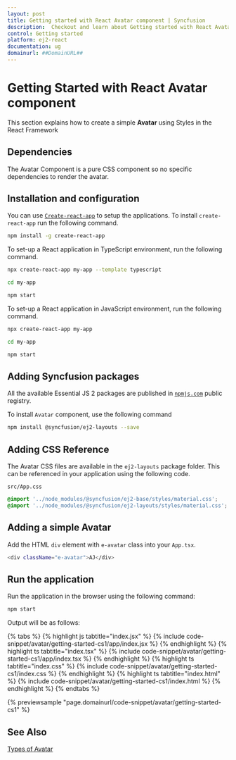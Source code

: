 ```yaml
---
layout: post
title: Getting started with React Avatar component | Syncfusion
description:  Checkout and learn about Getting started with React Avatar component of Syncfusion Essential JS 2 and more details.
control: Getting started 
platform: ej2-react
documentation: ug
domainurl: ##DomainURL##
---
```


# Getting Started with React Avatar component

This section explains how to create a simple **Avatar** using Styles in the React Framework

## Dependencies

The Avatar Component is a pure CSS component so no specific dependencies to render the avatar.

## Installation and configuration

You can use [`Create-react-app`](https://github.com/facebook/create-react-app) to setup the applications.
To install `create-react-app` run the following command.

```bash
npm install -g create-react-app
```

To set-up a React application in TypeScript environment, run the following command.

```bash
npx create-react-app my-app --template typescript

cd my-app

npm start
```

To set-up a React application in JavaScript environment, run the following command.

```bash
npx create-react-app my-app

cd my-app

npm start
```

## Adding Syncfusion packages

All the available Essential JS 2 packages are published in [`npmjs.com`](https://www.npmjs.com/~syncfusionorg) public registry.

To install `Avatar` component, use the following command

```bash
npm install @syncfusion/ej2-layouts --save
```

## Adding CSS Reference

The Avatar CSS files are available in the `ej2-layouts` package folder. This can be referenced in your application using the following code.

`src/App.css`

```css
@import '../node_modules/@syncfusion/ej2-base/styles/material.css';
@import '../node_modules/@syncfusion/ej2-layouts/styles/material.css';
```

## Adding a simple Avatar

Add the HTML `div` element with `e-avatar` class into your `App.tsx`.

```bash
<div className="e-avatar">AJ</div>
```

## Run the application

Run the application in the browser using the following command:

```bash
npm start
```

Output will be as follows:

{% tabs %}
{% highlight js tabtitle="index.jsx" %}
{% include code-snippet/avatar/getting-started-cs1/app/index.jsx %}
{% endhighlight %}
{% highlight ts tabtitle="index.tsx" %}
{% include code-snippet/avatar/getting-started-cs1/app/index.tsx %}
{% endhighlight %}
{% highlight ts tabtitle="index.css" %}
{% include code-snippet/avatar/getting-started-cs1/index.css %}
{% endhighlight %}
{% highlight ts tabtitle="index.html" %}
{% include code-snippet/avatar/getting-started-cs1/index.html %}
{% endhighlight %}
{% endtabs %}

{% previewsample "page.domainurl/code-snippet/avatar/getting-started-cs1" %}

## See Also

[Types of Avatar](./types)

